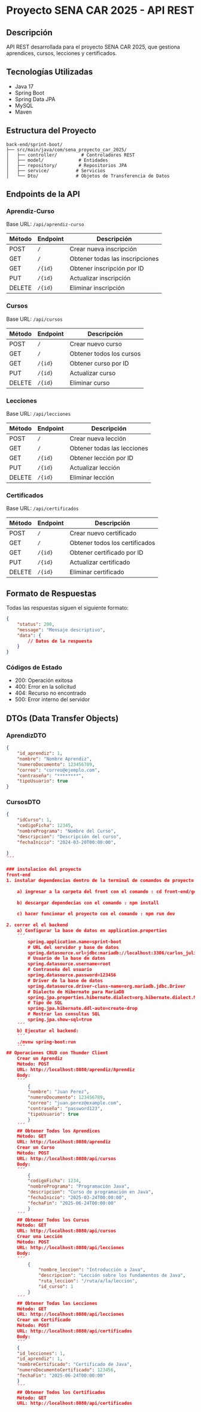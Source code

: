 # Proyecto SENA CAR 2025 - API REST

## Descripción
API REST desarrollada para el proyecto SENA CAR 2025, que gestiona aprendices, cursos, lecciones y certificados.

## Tecnologías Utilizadas
- Java 17
- Spring Boot
- Spring Data JPA
- MySQL
- Maven

## Estructura del Proyecto
```
back-end/sprint-boot/
├── src/main/java/com/sena_proyecto_car_2025/
│   ├── controller/         # Controladores REST
│   ├── model/             # Entidades
│   ├── repository/        # Repositorios JPA
│   ├── service/          # Servicios
│   └── Dto/              # Objetos de Transferencia de Datos
```

## Endpoints de la API

### Aprendiz-Curso
Base URL: `/api/aprendiz-curso`

| Método | Endpoint | Descripción |
|--------|----------|-------------|
| POST   | `/`      | Crear nueva inscripción |
| GET    | `/`      | Obtener todas las inscripciones |
| GET    | `/{id}`  | Obtener inscripción por ID |
| PUT    | `/{id}`  | Actualizar inscripción |
| DELETE | `/{id}`  | Eliminar inscripción |

### Cursos
Base URL: `/api/cursos`

| Método | Endpoint | Descripción |
|--------|----------|-------------|
| POST   | `/`      | Crear nuevo curso |
| GET    | `/`      | Obtener todos los cursos |
| GET    | `/{id}`  | Obtener curso por ID |
| PUT    | `/{id}`  | Actualizar curso |
| DELETE | `/{id}`  | Eliminar curso |

### Lecciones
Base URL: `/api/lecciones`

| Método | Endpoint | Descripción |
|--------|----------|-------------|
| POST   | `/`      | Crear nueva lección |
| GET    | `/`      | Obtener todas las lecciones |
| GET    | `/{id}`  | Obtener lección por ID |
| PUT    | `/{id}`  | Actualizar lección |
| DELETE | `/{id}`  | Eliminar lección |

### Certificados
Base URL: `/api/certificados`

| Método | Endpoint | Descripción |
|--------|----------|-------------|
| POST   | `/`      | Crear nuevo certificado |
| GET    | `/`      | Obtener todos los certificados |
| GET    | `/{id}`  | Obtener certificado por ID |
| PUT    | `/{id}`  | Actualizar certificado |
| DELETE | `/{id}`  | Eliminar certificado |

## Formato de Respuestas

Todas las respuestas siguen el siguiente formato:

```json
{
    "status": 200,
    "message": "Mensaje descriptivo",
    "data": {
        // Datos de la respuesta
    }
}
```

### Códigos de Estado
- 200: Operación exitosa
- 400: Error en la solicitud
- 404: Recurso no encontrado
- 500: Error interno del servidor

## DTOs (Data Transfer Objects)

### AprendizDTO
```json
{
    "id_aprendiz": 1,
    "nombre": "Nombre Aprendiz",
    "numeroDocumento": 123456789,
    "correo": "correo@ejemplo.com",
    "contraseña": "********",
    "tipoUsuario": true
}
```

### CursosDTO
```json
{
    "idCurso": 1,
    "codigoFicha": 12345,
    "nombrePrograma": "Nombre del Curso",
    "descripcion": "Descripción del curso",
    "fechaInicio": "2024-03-20T00:00:00",

}
´´´

### instalacion del proyecto
front-end
1. instalar dependencias dentro de la terminal de comandos de proyecto
   
    a) ingresar a la carpeta del front con el comando : cd front-end/gestion
   
    b) descargar dependecias con el comando : npm install
   
    c) hacer funcionar el proyecto con el comando : npm run dev
    
2. correr el el backend
    a) Configurar la base de datos en application.properties
    ´´´
        spring.application.name=sprint-boot
        # URL del servidor y base de datos
        spring.datasource.url=jdbc:mariadb://localhost:3306/carlos_julio
        # Usuario de la base de datos
        spring.datasource.username=root
        # Contraseña del usuario
        spring.datasource.password=123456
        # Driver de la base de datos
        spring.datasource.driver-class-name=org.mariadb.jdbc.Driver
        # Dialecto de Hibernate para MariaDB
        spring.jpa.properties.hibernate.dialect=org.hibernate.dialect.MariaDBDialect
        # Tipo de SQL
        spring.jpa.hibernate.ddl-auto=create-drop
        # Mostrar las consultas SQL
        spring.jpa.show-sql=true
    ´´´
    b) Ejecutar el backend:
    ´´´
    ./mvnw spring-boot:run
    ´´´
## Operaciones CRUD con Thunder Client
    Crear un Aprendiz
    Método: POST
    URL: http://localhost:8080/aprendiz/Aprendiz
    Body:
    ´´´
        {
        "nombre": "Juan Perez",
        "numeroDocumento": 123456789,
        "correo": "juan.perez@example.com",
        "contraseña": "password123",
        "tipoUsuario": true
        }
    ´´´
    ## Obtener Todos los Aprendices
    Método: GET
    URL: http://localhost:8080/aprendiz
    Crear un Curso
    Método: POST
    URL: http://localhost:8080/api/cursos
    Body:
    ´´´
        {
        "codigoFicha": 1234,
        "nombrePrograma": "Programación Java",
        "descripcion": "Curso de programación en Java",
        "fechaInicio": "2025-03-24T00:00:00",
        "fechaFin": "2025-06-24T00:00:00"
        }
    ´´´
    ## Obtener Todos los Cursos
    Método: GET
    URL: http://localhost:8080/api/cursos
    Crear una Lección
    Método: POST
    URL: http://localhost:8080/api/lecciones
    Body:
    ´´´
        {
            "nombre_leccion": "Introducción a Java",
            "descripcion": "Lección sobre los fundamentos de Java",
            "ruta_leccion": "/ruta/a/la/leccion",
            "id_curso": 1
        }
    ´´´
    ## Obtener Todas las Lecciones
    Método: GET
    URL: http://localhost:8080/api/lecciones
    Crear un Certificado
    Método: POST
    URL: http://localhost:8080/api/certificados
    Body:
    ´´´
    {
    "id_lecciones": 1,
    "id_aprendiz": 1,
    "nombreCertificado": "Certificado de Java",
    "numeroDocumentoCertificado": 123456,
    "fechaFin": "2025-06-24T00:00:00"
    }
    ´´´
    ## Obtener Todos los Certificados
    Método: GET
    URL: http://localhost:8080/api/certificados
